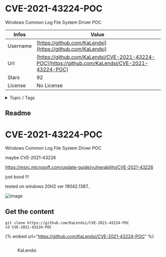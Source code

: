 # CVE-2021-43224-POC

Windows Common Log File System Driver  POC

| Infos    | Value                                                              |
| -------- | -------------------------------------------------------------------|
| Username | [https://github.com/KaLendsi](https://github.com/KaLendsi) |
| Url      | [https://github.com/KaLendsi/CVE-2021-43224-POC](https://github.com/KaLendsi/CVE-2021-43224-POC)                                               |
| Stars    | 92                                                          |
| License  | No License                                                        |

<details>

<summary>Topic / Tags</summary>



</details>

## Readme

# CVE-2021-43224-POC
Windows Common Log File System Driver  POC

maybe CVE-2021-43226

https://msrc.microsoft.com/update-guide/vulnerability/CVE-2021-43226


just bsod !!!

tested on windows 20H2 ver 19042.1387..

![image]( https://github.com/KaLendsi/CVE-2021-43224-POC/blob/main/CVE-2021-43224.gif)



## Get the content

```
git clone https://github.com/KaLendsi/CVE-2021-43224-POC
cd CVE-2021-43224-POC
```

{% embed url="https://github.com/KaLendsi/CVE-2021-43224-POC" %}

<figure><img src="https://avatars.githubusercontent.com/u/68001644?v=4" alt=""><figcaption><p>KaLendsi</p></figcaption></figure>
